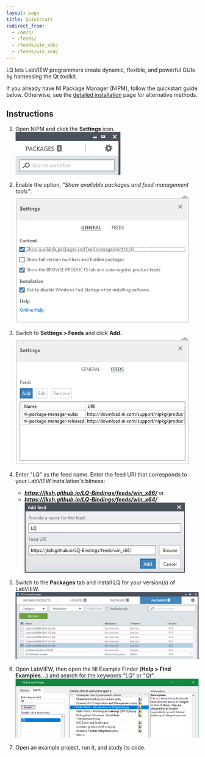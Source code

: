 ```yaml
---
layout: page
title: Quickstart
redirect_from:
  - /docs/
  - /feeds/
  - /feeds/win_x86/
  - /feeds/win_x64/
---
```


LQ lets LabVIEW programmers create dynamic, flexible, and powerful GUIs by harnessing the Qt
toolkit.

If you already have NI Package Manager (NIPM), follow the quickstart guide below. Otherwise, see
the [detailed installation](installation.html) page for alternative methods.


Instructions
------------
1. Open NIPM and click the **Settings** icon.  
   ![NIPM settings icon](assets/images/nipm-settings-icon.png)

2. Enable the option, _"Show available packages and feed management tools"_.  
   ![Checkbox for feed management](assets/images/nipm-settings-show-feeds.png)
   
3. Switch to **Settings > Feeds** and click **Add**.  
   ![Feed management panel](assets/images/nipm-settings-manage-feeds.png)

4. Enter "LQ" as the feed name. Enter the feed URI that corresponds to your LabVIEW installation's bitness:
    * _**https://jksh.github.io/LQ-Bindings/feeds/win_x86/**_ or
    * _**https://jksh.github.io/LQ-Bindings/feeds/win_x64/**_
   ![Adding the LQ feed](assets/images/nipm-add-feed-lq.png)

5. Switch to the **Packages** tab and install LQ for your version(s) of LabVIEW.  
   ![Installing LQ packages](assets/images/nipm-packages-install-lq.png)

6. Open LabVIEW, then open the NI Example Finder (**Help > Find Examples...**) and search for the keywords
   "_LQ_" or "_Qt_".  
   ![Searching for examples](assets/images/ni-example-finder-lq.png)

7. Open an example project, run it, and study its code.
